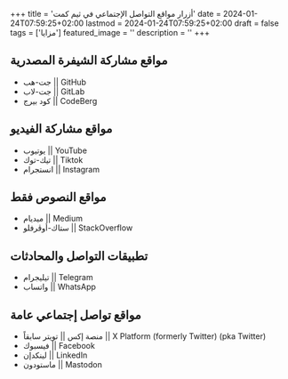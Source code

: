 +++
title = 'أزرار مواقع التواصل الإجتماعي في ثيم كمت'
date = 2024-01-24T07:59:25+02:00
lastmod = 2024-01-24T07:59:25+02:00
draft = false
tags = ['مزايا']
featured_image = ''
description = ''
+++
## مواقع مشاركة الشيفرة المصدرية

- جت-هب || GitHub
- جت-لاب || GitLab
- كود بيرج || CodeBerg

## مواقع مشاركة الفيديو

- يوتيوب || YouTube
- تيك-توك || Tiktok
- انستجرام || Instagram

## مواقع النصوص فقط

- ميديام || Medium
- ستاك-أوڤرفلو || StackOverflow

## تطبيقات التواصل والمحادثات

- تيليجرام || Telegram
- واتساب || WhatsApp

## مواقع تواصل إجتماعي عامة

- منصة إكس || تويتر سابقاً || X Platform (formerly Twitter) (pka Twitter)
- فيسبوك || Facebook
- لينكدإن || LinkedIn
- ماستودون || Mastodon
